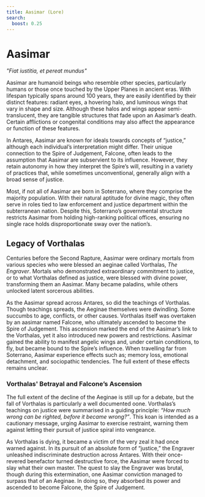 ```yaml
---
title: Aasimar (Lore)
search:
  boost: 0.25
---
```


# Aasimar

*"Fiat iustitia, et pereat mundus"*

Aasimar are humanoid beings who resemble other species, particularly humans or those once touched by the Upper Planes in ancient eras. With lifespan typically spans around 100 years, they are easily identified by their distinct features: radiant eyes, a hovering halo, and luminous wings that vary in shape and size. Although these halos and wings appear semi-translucent, they are tangible structures that fade upon an Aasimar’s death. Certain afflictions or congenital conditions may also affect the appearance or function of these features.

In Antares, Aasimar are known for ideals towards concepts of “justice,” although each individual’s interpretation might differ. Their unique connection to the Spire of Judgement, Falcone, often leads to the assumption that Aasimar are subservient to its influence. However, they retain autonomy in how they interpret the Spire’s will, resulting in a variety of practices that, while sometimes unconventional, generally align with a broad sense of justice.

Most, if not all of Aasimar are born in Soterrano, where they comprise the majority population. With their natural aptitude for divine magic, they often serve in roles tied to law enforcement and justice department within the subterranean nation. Despite this, Soterrano’s governmental structure restricts Aasimar from holding high-ranking political offices, ensuring no single race holds disproportionate sway over the nation’s.

## Legacy of Vorthalas

Centuries before the Second Rapture, Aasimar were ordinary mortals from various species who were blessed an aeginae called Vorthalas, *The Engraver*. Mortals who demonstrated extraordinary commitment to justice, or to what Vorthalas defined as justice, were blessed with divine power, transforming them an Aasimar. Many became paladins, while others unlocked latent sorcerous abilities.

As the Aasimar spread across Antares, so did the teachings of Vorthalas. Though teachings spreads, the Aeginae themselves were dwindling. Some succumbs to age, conflicts, or other causes. Vorthalas itself was overtaken by an aasimar named Falcone, who ultimately ascended to become the Spire of Judgement. This ascension marked the end of the Aasimar’s link to the Vorthalas, yet it also introduced new powers and restrictions. Aasimar gained the ability to manifest angelic wings and, under certain conditions, to fly, but became bound to the Spire’s influence. When travelling far from Soterrano, Aasimar experience effects such as; memory loss, emotional detachment, and sociopathic tendencies. The full extent of these effects remains unclear.

### Vorthalas' Betrayal and Falcone’s Ascension

The full extent of the decline of the Aeginae is still up for a debate, but the fall of Vorthalas is particularly a well documented oone. Vorthalas’s teachings on justice were summarised in a guiding principle: *“How much wrong can be righted, before it became wrong?”*. This koan is intended as a cautionary message, urging Aasimar to exercise restraint, warning them against letting their pursuit of justice spiral into vengeance.

As Vorthalas is dying, it became a victim of the very zeal it had once warned against. In its pursuit of an absolute form of “justice,” the Engraver unleashed indiscriminate destruction across Antares. With their once-revered benefactor turned destructive force, the Aasimar were forced to slay what their own master. The quest to slay the Engraver was brutal, though during this extermination, one Aasimar conviction managed to surpass that of an Aeginae. In doing so, they absorbed its power and ascended to become Falcone, the Spire of Judgement.